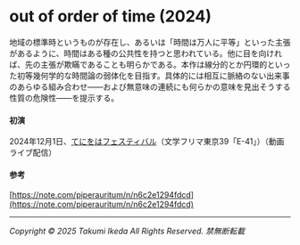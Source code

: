 # out of order of time (2024)

地域の標準時というものが存在し、あるいは「時間は万人に平等」といった主張があるように、時間はある種の公共性を持つと思われている。他に目を向ければ、先の主張が欺瞞であることも明らかである。本作は線分的とか円環的といった初等幾何学的な時間論の弱体化を目指す。具体的には相互に脈絡のない出来事のあらゆる組み合わせ――および無意味の連続にも何らかの意味を見出そうする性質の危険性――を提示する。

#### 初演
2024年12月1日、[てにをはフェスティバル](https://tnwh-gsr.tumblr.com/tnwhfest-tt)（文学フリマ東京39「E-41」）（動画ライブ配信）

#### 参考
[https://note.com/piperauritum/n/n6c2e1294fdcd](https://note.com/piperauritum/n/n6c2e1294fdcd)

---
*Copyright © 2025 Takumi Ikeda All Rights Reserved. 禁無断転載*
